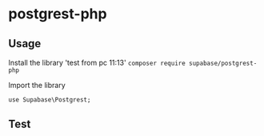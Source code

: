 # postgrest-php
## Usage
Install the library
'test from pc 11:13'
`composer require supabase/postgrest-php`

Import the library

`use Supabase\Postgrest;`
     

## Test
